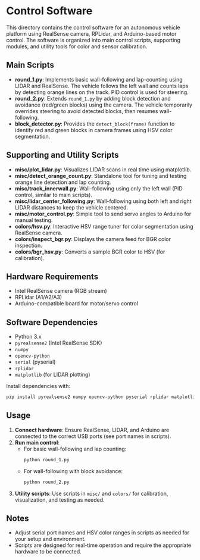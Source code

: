 # Control Software

This directory contains the control software for an autonomous vehicle platform using RealSense camera, RPLidar, and Arduino-based motor control. The software is organized into main control scripts, supporting modules, and utility tools for color and sensor calibration.

## Main Scripts

- **round_1.py**: Implements basic wall-following and lap-counting using LIDAR and RealSense. The vehicle follows the left wall and counts laps by detecting orange lines on the track. PID control is used for steering.
- **round_2.py**: Extends `round_1.py` by adding block detection and avoidance (red/green blocks) using the camera. The vehicle temporarily overrides steering to avoid detected blocks, then resumes wall-following.
- **block_detector.py**: Provides the `detect_block(frame)` function to identify red and green blocks in camera frames using HSV color segmentation.

## Supporting and Utility Scripts

- **misc/plot_lidar.py**: Visualizes LIDAR scans in real time using matplotlib.
- **misc/detect_orange_count.py**: Standalone tool for tuning and testing orange line detection and lap counting.
- **misc/track_innerwall.py**: Wall-following using only the left wall (PID control, similar to main scripts).
- **misc/lidar_center_following.py**: Wall-following using both left and right LIDAR distances to keep the vehicle centered.
- **misc/motor_control.py**: Simple tool to send servo angles to Arduino for manual testing.
- **colors/hsv.py**: Interactive HSV range tuner for color segmentation using RealSense camera.
- **colors/inspect_bgr.py**: Displays the camera feed for BGR color inspection.
- **colors/bgr_hsv.py**: Converts a sample BGR color to HSV (for calibration).

## Hardware Requirements
- Intel RealSense camera (RGB stream)
- RPLidar (A1/A2/A3)
- Arduino-compatible board for motor/servo control

## Software Dependencies
- Python 3.x
- `pyrealsense2` (Intel RealSense SDK)
- `numpy`
- `opencv-python`
- `serial` (pyserial)
- `rplidar`
- `matplotlib` (for LIDAR plotting)

Install dependencies with:
```bash
pip install pyrealsense2 numpy opencv-python pyserial rplidar matplotlib
```

## Usage

1. **Connect hardware**: Ensure RealSense, LIDAR, and Arduino are connected to the correct USB ports (see port names in scripts).
2. **Run main control**:
   - For basic wall-following and lap counting:
     ```bash
     python round_1.py
     ```
   - For wall-following with block avoidance:
     ```bash
     python round_2.py
     ```
3. **Utility scripts**: Use scripts in `misc/` and `colors/` for calibration, visualization, and testing as needed.

## Notes
- Adjust serial port names and HSV color ranges in scripts as needed for your setup and environment.
- Scripts are designed for real-time operation and require the appropriate hardware to be connected.
